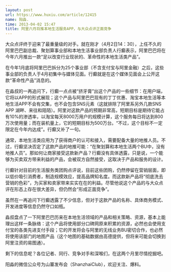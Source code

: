 ```yaml
---
layout: post
url: https://www.huxiu.com/article/12415
name: 阳淼.
time: 2013-04-02 15:47
title: 阿里六月将推本地生活服务APP，与大众点评正面竞争
---
```

大众点评终于迎来了最重量级的对手。就在刚才（4月2日14：30），上任不久的阿里巴巴副总裁、聚划算事业部和本地生活事业部负责人行癫表示，阿里巴巴将在今年六月推出一款“足以改变行业现状的、革命性的本地生活类产品”。

在今年1月底将阿里巴巴拆分为25个事业部（不含支付宝与阿里金融）之后，这些事业部的负责人于4月初集中与媒体见面。行癫就是在这个媒体见面会上公开这款“革命性产品”消息的。

在淼叔的一再追问下，行癫一点点被“挤牙膏”出这个产品的一些细节：在用户端，它将以APP的形式展现；这个产品与阿里巴巴现有的丁丁优惠、淘宝本地生活等本地生活APP不会有交集，也不会包含SNS元素（这就排除了阿里系另外几款SNS APP 湖畔、来往和陌陌）。阿里对这款产品的预期非常高，短期目标是期待它能占有10%的渗透率，以淘宝每天8000万用户的规模计算，这个服务每日将达到800万次使用量；而在装机量上，它的短期目标为500万台。“不过，这个目标不一定限定在今年内达成”。行癫又补了一句。

通常，本地生活类应用为了获得商户的认可和接入，需要配备大量的地推人员。不过，行癫坚决否定了这款产品的地推可能：“在聚划算和本地生活两个BU中，没有地推人员”。那如何让商家接受这款新产品？行癫没有具体透露，只是说，一个能够为买卖双方带来利益的产品，会被双方自然接受，这取决于产品和服务的设计。

行癫针对目前的生活服务类团购点评说，目前这些团购，仍然停留在营销层面，即以低价吸引消费者，制造规模效应，提高品牌知名度。而这款新产品将“彻底洗去营销的色彩”，为买家和卖家带来实实在在的利益。尽管他说这个产品的与大众点评在形态上存在很大差异，但仍然会“形成正面竞争”。

虽然在一再追问下行癫透露了不少信息，但对于这款产品的名称、具体商务模式、开发进度等信息仍然守口如瓶。

淼叔盘点了一下阿里巴巴历来在本地生活领域的产品和相关策略、资源，基本上能理出这样一条脉络：这个产品将使用部分口碑网原来积累的资源，必然也会使用支付宝的各类先进支付手段；它的开发将会与阿里的无线业务BU密切合作，也必然将使用该部门的地图产品（这个地图的基础数据由高德提供，但将来可能会切换到阿里注资的易图通）。

剩下的信息呢？各位记者、同行、竞争对手和深喉们，在这两个月里尽情挖掘吧。

阳淼的微信公众号为山寨发布会（ShanzhaiClub），欢迎关注、爆料。

